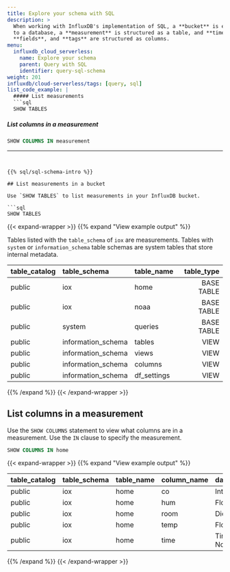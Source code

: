 ```yaml
---
title: Explore your schema with SQL
description: >
  When working with InfluxDB's implementation of SQL, a **bucket** is equivalent
  to a database, a **measurement** is structured as a table, and **time**,
  **fields**, and **tags** are structured as columns.
menu:
  influxdb_cloud_serverless:
    name: Explore your schema
    parent: Query with SQL
    identifier: query-sql-schema
weight: 201
influxdb/cloud-serverless/tags: [query, sql]
list_code_example: |
  ##### List measurements
  ```sql
  SHOW TABLES
  ```

  ##### List columns in a measurement
  ```sql
  SHOW COLUMNS IN measurement
  ```
---
```


{{% sql/sql-schema-intro %}}

## List measurements in a bucket

Use `SHOW TABLES` to list measurements in your InfluxDB bucket.

```sql
SHOW TABLES
```

{{< expand-wrapper >}}
{{% expand "View example output" %}}

Tables listed with the `table_schema` of `iox` are measurements.
Tables with `system` or `information_schema` table schemas are system tables that
store internal metadata.

| table_catalog | table_schema       | table_name  | table_type |
| :------------ | :----------------- | :---------- | ---------: |
| public        | iox                | home        | BASE TABLE |
| public        | iox                | noaa        | BASE TABLE |
| public        | system             | queries     | BASE TABLE |
| public        | information_schema | tables      |       VIEW |
| public        | information_schema | views       |       VIEW |
| public        | information_schema | columns     |       VIEW |
| public        | information_schema | df_settings |       VIEW |

{{% /expand %}}
{{< /expand-wrapper >}}

## List columns in a measurement

Use the `SHOW COLUMNS` statement to view what columns are in a measurement.
Use the `IN` clause to specify the measurement.

```sql
SHOW COLUMNS IN home
```

{{< expand-wrapper >}}
{{% expand "View example output" %}}

| table_catalog | table_schema | table_name | column_name | data_type                   | is_nullable |
| :------------ | :----------- | :--------- | :---------- | :-------------------------- | ----------: |
| public        | iox          | home       | co          | Int64                       |         YES |
| public        | iox          | home       | hum         | Float64                     |         YES |
| public        | iox          | home       | room        | Dictionary(Int32, Utf8)     |         YES |
| public        | iox          | home       | temp        | Float64                     |         YES |
| public        | iox          | home       | time        | Timestamp(Nanosecond, None) |          NO |

{{% /expand %}}
{{< /expand-wrapper >}}
